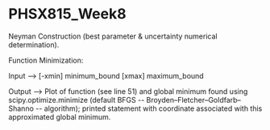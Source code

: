 # PHSX815_Week8

Neyman Construction (best parameter & uncertainty numerical determination).



Function Minimization:

Input --> [-xmin] minimum_bound [xmax] maximum_bound

Output --> Plot of function (see line 51) and global minimum found using scipy.optimize.minimize (default BFGS -- Broyden–Fletcher–Goldfarb–Shanno -- algorithm); printed statement with coordinate associated with this approximated global minimum.
